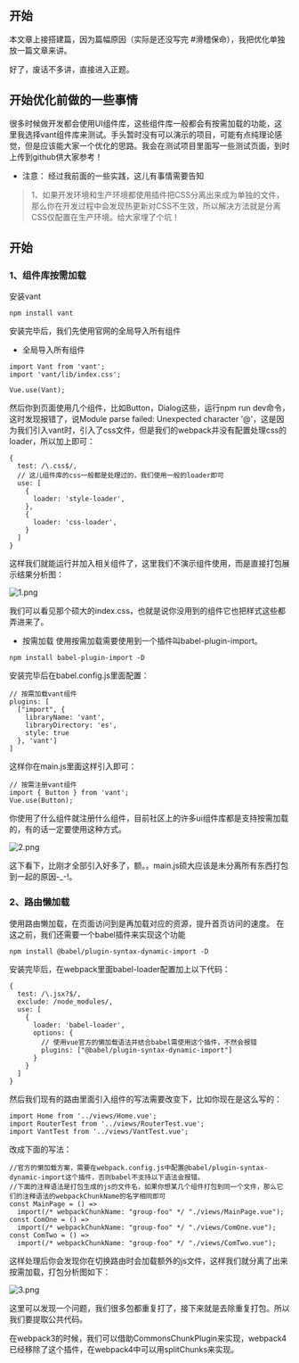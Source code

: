 ## 开始
本文章上接搭建篇，因为篇幅原因（实际是还没写完 #滑稽保命），我把优化单独放一篇文章来讲。

> []()

好了，废话不多讲，直接进入正题。

## 开始优化前做的一些事情

很多时候做开发都会使用UI组件库，这些组件库一般都会有按需加载的功能，这里我选择vant组件库来测试。手头暂时没有可以演示的项目，可能有点纯理论感觉，但是应该能大家一个优化的思路。我会在测试项目里面写一些测试页面，到时上传到github供大家参考！

- 注意：
经过我前面的一些实践，这儿有事情需要告知
> 1、如果开发环境和生产环境都使用插件把CSS分离出来成为单独的文件，那么你在开发过程中会发现热更新对CSS不生效，所以解决方法就是分离CSS仅配置在生产环境。给大家埋了个坑！

## 开始
### 1、组件库按需加载
安装vant
```
npm install vant
```
安装完毕后，我们先使用官网的全局导入所有组件
- 全局导入所有组件
```
import Vant from 'vant';
import 'vant/lib/index.css';

Vue.use(Vant);
```
然后你到页面使用几个组件，比如Button，Dialog这些，运行npm run dev命令，这时发现报错了，说Module parse failed: Unexpected character '@'，这是因为我们引入vant时，引入了css文件，但是我们的webpack并没有配置处理css的loader，所以加上即可：
```
{
  test: /\.css$/,
  // 这儿组件库的css一般都是处理过的，我们使用一般的loader即可
  use: [
    {
      loader: 'style-loader',
    },
    {
      loader: 'css-loader',
    }
  ]
}
```
这样我们就能运行并加入相关组件了，这里我们不演示组件使用，而是直接打包展示结果分析图：

![1.png](https://i.loli.net/2019/12/13/sdIYrT7SR5blZ4L.png)

我们可以看见那个硕大的index.css，也就是说你没用到的组件它也把样式这些都弄进来了。

- 按需加载
使用按需加载需要使用到一个插件叫babel-plugin-import。
```
npm install babel-plugin-import -D
```
安装完毕后在babel.config.js里面配置：
```
// 按需加载vant组件
plugins: [
  ["import", {
    libraryName: 'vant',
    libraryDirectory: 'es',
    style: true
  }, 'vant']
]
```
这样你在main.js里面这样引入即可：
```
// 按需注册vant组件
import { Button } from 'vant';
Vue.use(Button);
```
你使用了什么组件就注册什么组件，目前社区上的许多ui组件库都是支持按需加载的，有的话一定要使用这种方式。

![2.png](https://i.loli.net/2019/12/13/rTtWSG8m36yFgH2.png)

这下看下，比刚才全部引入好多了，额。。main.js硕大应该是未分离所有东西打包到一起的原因-_-!。

### 2、路由懒加载
使用路由懒加载，在页面访问到是再加载对应的资源，提升首页访问的速度。
在这之前，我们还需要一个babel插件来实现这个功能
```
npm install @babel/plugin-syntax-dynamic-import -D
```
安装完毕后，在webpack里面babel-loader配置加上以下代码：
```
{
  test: /\.jsx?$/,
  exclude: /node_modules/,
  use: [
    {
      loader: 'babel-loader',
      options: {
        // 使用vue官方的懒加载语法并结合babel需使用这个插件，不然会报错
        plugins: ["@babel/plugin-syntax-dynamic-import"]
      }
    }	
  ]
}
```
然后我们现有的路由里面引入组件的写法需要改变下，比如你现在是这么写的：
```
import Home from '../views/Home.vue';
import RouterTest from '../views/RouterTest.vue';
import VantTest from '../views/VantTest.vue';
```
改成下面的写法：
```
//官方的懒加载方案，需要在webpack.config.js中配置@babel/plugin-syntax-dynamic-import这个插件，否则babel不支持以下语法会报错。
//下面的注释语法是打包生成的js的文件名，如果你想某几个组件打包到同一个文件，那么它们的注释语法的webpackChunkName的名字相同即可
const MainPage = () =>
  import(/* webpackChunkName: "group-foo" */ "./views/MainPage.vue");
const ComOne = () =>
  import(/* webpackChunkName: "group-foo" */ "./views/ComOne.vue");
const ComTwo = () =>
  import(/* webpackChunkName: "group-foo" */ "./views/ComTwo.vue");
```
这样处理后你会发现你在切换路由时会加载额外的js文件，这样我们就分离了出来按需加载，打包分析图如下：

![3.png](https://i.loli.net/2019/12/13/Tf4RPQ2IabFqhks.png)

这里可以发现一个问题，我们很多包都重复打了，接下来就是去除重复打包。所以我们要提取公共代码。

在webpack3的时候，我们可以借助CommonsChunkPlugin来实现，webpack4已经移除了这个插件，在webpack4中可以用splitChunks来实现。
